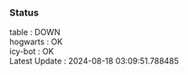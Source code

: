 ### Status


table : DOWN  
hogwarts : OK  
icy-bot : OK  
Latest Update : 2024-08-18 03:09:51.788485
